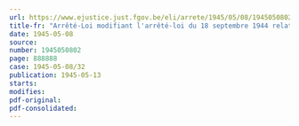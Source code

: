 ```yaml
---
url: https://www.ejustice.just.fgov.be/eli/arrete/1945/05/08/1945050802/justel
title-fr: "Arrêté-Loi modifiant l'arrêté-loi du 18 septembre 1944 relatif aux conseils de guerre permanents"
date: 1945-05-08
source:
number: 1945050802
page: 888888
case: 1945-05-08/32
publication: 1945-05-13
starts:
modifies:
pdf-original:
pdf-consolidated:
---
```


